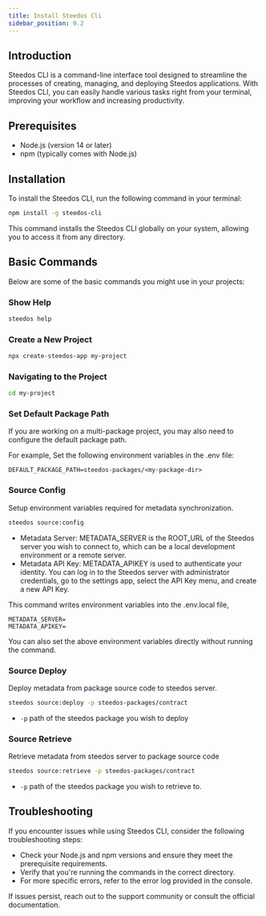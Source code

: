 ```yaml
---
title: Install Steedos Cli
sidebar_position: 0.2
---
```


## Introduction

Steedos CLI is a command-line interface tool designed to streamline the processes of creating, managing, and deploying Steedos applications. With Steedos CLI, you can easily handle various tasks right from your terminal, improving your workflow and increasing productivity.

## Prerequisites

- Node.js (version 14 or later)
- npm (typically comes with Node.js)

## Installation

To install the Steedos CLI, run the following command in your terminal:

```bash
npm install -g steedos-cli
```

This command installs the Steedos CLI globally on your system, allowing you to access it from any directory.

## Basic Commands

Below are some of the basic commands you might use in your projects:

### Show Help

```bash
steedos help
```

### Create a New Project

```bash
npx create-steedos-app my-project
```

### Navigating to the Project

```bash
cd my-project
```

### Set Default Package Path

If you are working on a multi-package project, you may also need to configure the default package path.

For example, Set the following environment variables in the .env file:

```
DEFAULT_PACKAGE_PATH=steedos-packages/<my-package-dir>
```

### Source Config

Setup environment variables required for metadata synchronization.

```bash
steedos source:config
```

- Metadata Server: METADATA_SERVER is the ROOT_URL of the Steedos server you wish to connect to, which can be a local development environment or a remote server.
- Metadata API Key: METADATA_APIKEY is used to authenticate your identity. You can log in to the Steedos server with administrator credentials, go to the settings app, select the API Key menu, and create a new API Key.

This command writes environment variables into the .env.local file, 

```
METADATA_SERVER=
METADATA_APIKEY=
```

You can also set the above environment variables directly without running the command.

### Source Deploy

Deploy metadata from package source code to steedos server.

```bash
steedos source:deploy -p steedos-packages/contract
```

- `-p` path of the steedos package you wish to deploy

### Source Retrieve

Retrieve metadata from steedos server to package source code

```bash
steedos source:retrieve -p steedos-packages/contract
```

- `-p` path of the steedos package you wish to retrieve to.

## Troubleshooting

If you encounter issues while using Steedos CLI, consider the following troubleshooting steps:

- Check your Node.js and npm versions and ensure they meet the prerequisite requirements.
- Verify that you're running the commands in the correct directory.
- For more specific errors, refer to the error log provided in the console.

If issues persist, reach out to the support community or consult the official documentation.